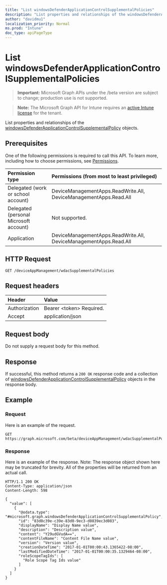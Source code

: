 ```yaml
---
title: "List windowsDefenderApplicationControlSupplementalPolicies"
description: "List properties and relationships of the windowsDefenderApplicationControlSupplementalPolicy objects."
author: "davidmu1"
localization_priority: Normal
ms.prod: "Intune"
doc_type: apiPageType
---
```


# List windowsDefenderApplicationControlSupplementalPolicies

> **Important:** Microsoft Graph APIs under the /beta version are subject to change; production use is not supported.

> **Note:** The Microsoft Graph API for Intune requires an [active Intune license](https://go.microsoft.com/fwlink/?linkid=839381) for the tenant.

List properties and relationships of the [windowsDefenderApplicationControlSupplementalPolicy](../resources/intune-unlock-windowsdefenderapplicationcontrolsupplementalpolicy.md) objects.

## Prerequisites
One of the following permissions is required to call this API. To learn more, including how to choose permissions, see [Permissions](/graph/permissions-reference).

|Permission type|Permissions (from most to least privileged)|
|:---|:---|
|Delegated (work or school account)|DeviceManagementApps.ReadWrite.All, DeviceManagementApps.Read.All|
|Delegated (personal Microsoft account)|Not supported.|
|Application|DeviceManagementApps.ReadWrite.All, DeviceManagementApps.Read.All|

## HTTP Request
<!-- {
  "blockType": "ignored"
}
-->
``` http
GET /deviceAppManagement/wdacSupplementalPolicies
```

## Request headers
|Header|Value|
|:---|:---|
|Authorization|Bearer &lt;token&gt; Required.|
|Accept|application/json|

## Request body
Do not supply a request body for this method.

## Response
If successful, this method returns a `200 OK` response code and a collection of [windowsDefenderApplicationControlSupplementalPolicy](../resources/intune-unlock-windowsdefenderapplicationcontrolsupplementalpolicy.md) objects in the response body.

## Example

### Request
Here is an example of the request.
``` http
GET https://graph.microsoft.com/beta/deviceAppManagement/wdacSupplementalPolicies
```

### Response
Here is an example of the response. Note: The response object shown here may be truncated for brevity. All of the properties will be returned from an actual call.
``` http
HTTP/1.1 200 OK
Content-Type: application/json
Content-Length: 598

{
  "value": [
    {
      "@odata.type": "#microsoft.graph.windowsDefenderApplicationControlSupplementalPolicy",
      "id": "83d0c39e-c39e-83d0-9ec3-d0839ec3d083",
      "displayName": "Display Name value",
      "description": "Description value",
      "content": "Y29udGVudA==",
      "contentFileName": "Content File Name value",
      "version": "Version value",
      "creationDateTime": "2017-01-01T00:00:43.1365422-08:00",
      "lastModifiedDateTime": "2017-01-01T00:00:35.1329464-08:00",
      "roleScopeTagIds": [
        "Role Scope Tag Ids value"
      ]
    }
  ]
}
```




